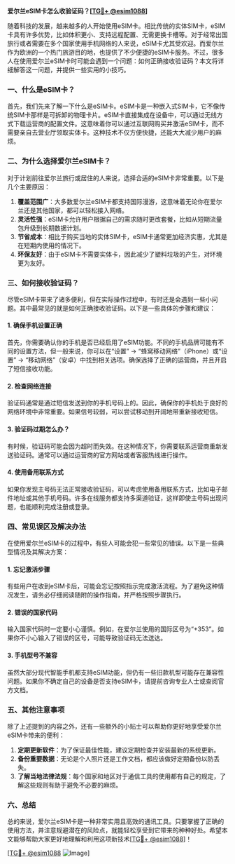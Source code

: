 **爱尔兰eSIM卡怎么收验证码？[[TG💪+ @esim1088](https://t.me/s/esim1088)]**

随着科技的发展，越来越多的人开始使用eSIM卡。相比传统的实体SIM卡，eSIM卡具有许多优势，比如体积更小、支持远程配置、无需更换卡槽等。对于经常出国旅行或者需要在多个国家使用手机网络的人来说，eSIM卡尤其受欢迎。而爱尔兰作为欧洲的一个热门旅游目的地，也提供了不少便捷的eSIM卡服务。不过，很多人在使用爱尔兰eSIM卡时可能会遇到一个问题：如何正确接收验证码？本文将详细解答这一问题，并提供一些实用的小技巧。

### 一、什么是eSIM卡？

首先，我们先来了解一下什么是eSIM卡。eSIM卡是一种嵌入式SIM卡，它不像传统SIM卡那样是可拆卸的物理卡片。eSIM卡直接集成在设备中，可以通过无线方式下载运营商的配置文件。这意味着你可以通过互联网购买并激活eSIM卡，而不需要亲自去营业厅领取实体卡。这种技术不仅方便快捷，还能大大减少用户的麻烦。

### 二、为什么选择爱尔兰eSIM卡？

对于计划前往爱尔兰旅行或居住的人来说，选择合适的eSIM卡非常重要。以下是几个主要原因：

1. **覆盖范围广**：大多数爱尔兰eSIM卡都支持国际漫游，这意味着无论你在爱尔兰还是其他国家，都可以轻松接入网络。
2. **灵活性强**：eSIM卡允许用户根据自己的需求随时更改套餐，比如从短期流量包升级到长期数据计划。
3. **节省成本**：相比于购买当地的实体SIM卡，eSIM卡通常更加经济实惠，尤其是在短期内使用的情况下。
4. **环保友好**：由于eSIM卡不需要实体卡，因此减少了塑料垃圾的产生，对环境更为友好。

### 三、如何接收验证码？

尽管eSIM卡带来了诸多便利，但在实际操作过程中，有时还是会遇到一些小问题。其中最常见的就是如何正确接收验证码。以下是一些具体的步骤和建议：

#### 1. 确保手机设置正确

首先，你需要确认你的手机是否已经启用了eSIM功能。不同的手机品牌可能有不同的设置方法，但一般来说，你可以在“设置” -> “蜂窝移动网络”（iPhone）或“设置” -> “移动网络”（安卓）中找到相关选项。确保选择了正确的运营商，并且开启了短信接收功能。

#### 2. 检查网络连接

验证码通常是通过短信发送到你的手机号码上的。因此，确保你的手机处于良好的网络环境中非常重要。如果信号较弱，可以尝试移动到开阔地带重新接收短信。

#### 3. 验证码过期怎么办？

有时候，验证码可能会因为超时而失效。在这种情况下，你需要联系运营商重新发送验证码。通常可以通过运营商的官方网站或者客服热线进行操作。

#### 4. 使用备用联系方式

如果你发现主号码无法正常接收验证码，可以考虑使用备用联系方式，比如电子邮件地址或其他手机号码。许多在线服务都支持多渠道验证，这样即使主号码出现问题，也能顺利完成注册或登录。

### 四、常见误区及解决办法

在使用爱尔兰eSIM卡的过程中，有些人可能会犯一些常见的错误。以下是一些典型情况及其解决方案：

#### 1. 忘记激活步骤

有些用户在收到eSIM卡后，可能会忘记按照指示完成激活流程。为了避免这种情况发生，请务必仔细阅读随附的操作指南，并严格按照步骤执行。

#### 2. 错误的国家代码

输入国家代码时一定要小心谨慎。例如，在爱尔兰使用的国际区号为“+353”。如果你不小心输入了错误的区号，可能导致验证码无法送达。

#### 3. 手机型号不兼容

虽然大部分现代智能手机都支持eSIM功能，但仍有一些旧款机型可能存在兼容性问题。如果你不确定自己的设备是否支持eSIM卡，请提前咨询专业人士或查阅官方文档。

### 五、其他注意事项

除了上述提到的内容之外，还有一些额外的小贴士可以帮助你更好地享受爱尔兰eSIM卡带来的便利：

1. **定期更新软件**：为了保证最佳性能，建议定期检查并安装最新的系统更新。
2. **备份重要数据**：无论是个人照片还是工作文档，都应该做好定期备份以防丢失。
3. **了解当地法律法规**：每个国家和地区对于通信工具的使用都有自己的规定，了解这些规则有助于避免不必要的麻烦。

### 六、总结

总的来说，爱尔兰eSIM卡是一种非常实用且高效的通讯工具。只要掌握了正确的使用方法，并注意规避潜在的风险点，就能轻松享受到它带来的种种好处。希望本文能够帮助大家更好地理解和利用这项新技术[[TG💪+ @esim1088](https://t.me/s/esim1088)]！

[[TG💪+ @esim1088](https://t.me/s/esim1088) ![Image](https://i.postimg.cc/4NQfJmqS/Snipaste-2025-05-13-00-14-12.png)]